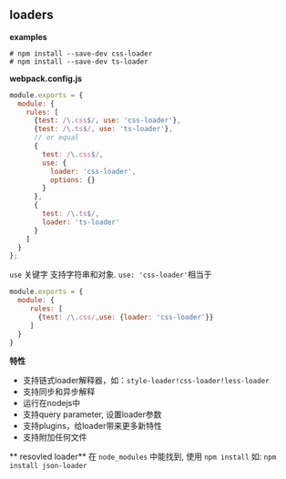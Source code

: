 ## loaders

**examples** 
```
# npm install --save-dev css-loader
# npm install --save-dev ts-loader
```
**webpack.config.js**
```javascript
module.exports = {
  module: {
    rules: [
      {test: /\.css$/, use: 'css-loader'},
      {test: /\.ts$/, use: 'ts-loader'},
      // or equal
      {
        test: /\.css$/, 
        use: {
          loader: 'css-loader',
          options: {}
        }
      },
      {
        test: /\.ts$/,
        loader: 'ts-loader'
      }
    ]
  }
};
```
`use` 关键字 支持字符串和对象. `use: 'css-loader'`相当于
```javascript
module.exports = {
  module: {
     rules: [
       {test: /\.css/,use: {loader: 'css-loader'}}
     ]
  }
}
```


**特性**
- 支持链式loader解释器，如：`style-loader!css-loader!less-loader`
- 支持同步和异步解释
- 运行在nodejs中
- 支持query parameter, 设置loader参数
- 支持plugins，给loader带来更多新特性
- 支持附加任何文件


** resovled loader**
在 `node_modules` 中能找到, 使用 `npm install`
如: `npm install json-loader`


